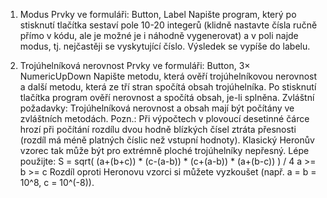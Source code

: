 1. Modus
Prvky ve formuláři: Button, Label
Napište program, který po stisknutí tlačítka sestaví pole 10-20 integerů (klidně nastavte čísla ručně přímo v kódu, ale je možné je i náhodně vygenerovat) a v poli najde modus, tj. nejčastěji se vyskytující číslo. Výsledek se vypíše do labelu.

2. Trojúhelníková nerovnost
Prvky ve formuláři: Button, 3× NumericUpDown
Napište metodu, která ověří trojúhelníkovou nerovnost a další metodu, která ze tří stran spočítá obsah trojúhelníka. Po stisknutí tlačítka program ověří nerovnost a spočítá obsah, je-li splněna.
Zvláštní požadavky: Trojúhelníková nerovnost a obsah mají být počítány ve zvláštních metodách.
Pozn.: Při výpočtech v plovoucí desetinné čárce hrozí při počítání rozdílu dvou hodně blízkých čísel ztráta přesnosti (rozdíl má méně platných číslic než vstupní hodnoty). Klasický Heronův vzorec tak může být pro extrémně ploché trojúhelníky nepřesný. Lépe použijte:
S = sqrt( (a+(b+c)) * (c-(a-b)) * (c+(a-b)) * (a+(b-c)) ) / 4
a &gt;= b &gt;= c 
Rozdíl oproti Heronovu vzorci si můžete vyzkoušet (např. a = b = 10^8, c = 10^(-8)).